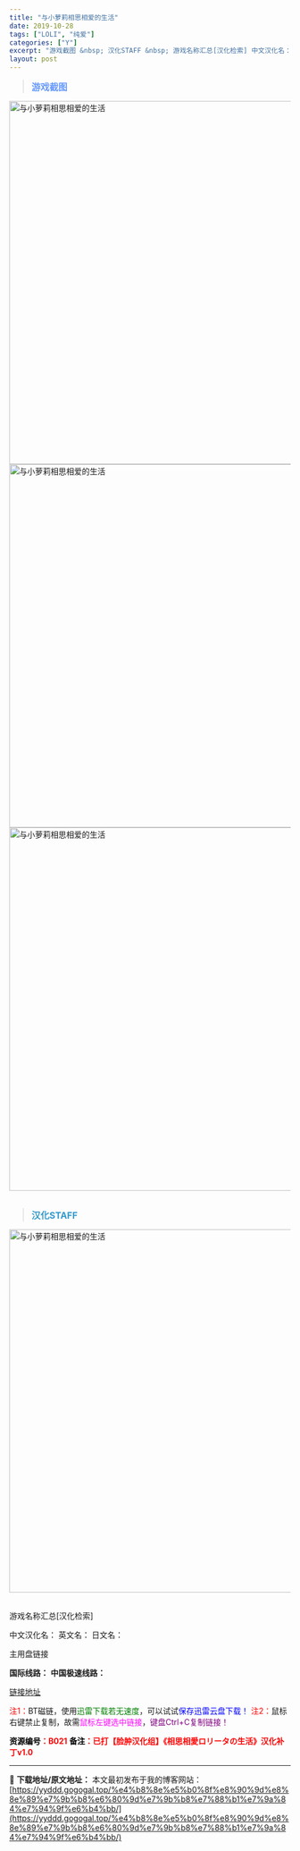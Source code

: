 ```yaml
---
title: "与小萝莉相思相爱的生活"
date: 2019-10-28
tags: ["LOLI", "纯爱"]
categories: ["Y"]
excerpt: "游戏截图 &nbsp; 汉化STAFF &nbsp; 游戏名称汇总[汉化检索] 中文汉化名： 英文名： 日文名： 主用盘链接 国际线路： 中国极速线路： 链接地址 注1：BT磁链，使用迅雷下载若无速度，可以试试保存迅雷云盘下载！ 注2：鼠标右键禁止复制，故需鼠标左键选中链接，键盘Ctrl+C复制链接&hellip;"
layout: post
---
```


<div>
<blockquote><b><span style="font-size: 12pt; color: #6699ff;">游戏截图</span></b></blockquote>
<div><img title="点击放大" src="https://yyddd.gogogal.top/wp-content/uploads/2025/04/20250430_681204850184e.webp" alt="与小萝莉相思相爱的生活" width="650" /></div>
<div><img title="点击放大" src="https://yyddd.gogogal.top/wp-content/uploads/2025/04/20250430_68120487b9da4.webp" alt="与小萝莉相思相爱的生活" width="650" /></div>
<div><img title="点击放大" src="https://yyddd.gogogal.top/wp-content/uploads/2025/04/20250430_6812048909345.webp" alt="与小萝莉相思相爱的生活" width="650" /></div>
&nbsp;
<blockquote><b><span style="font-size: 12pt; color: #3399cc;">汉化STAFF</span></b></blockquote>
<div><img title="点击放大" src="https://yyddd.gogogal.top/wp-content/uploads/2025/04/20250430_6812048bc08d9.webp" alt="与小萝莉相思相爱的生活" width="650" /></div>
&nbsp;

游戏名称汇总[汉化检索]

中文汉化名：
英文名：
日文名：
</div>
<div class="panel panel-primary">
<div class="panel-heading">主用盘链接</div>
<div class="panel-body">

<b>国际线路：</b>
<b>中国极速线路：</b>

<!--wechatfans start-->

<a href="https://pan.xunlei.com/s/VOSYRP5U9XsyomC6FTO5r4ETA1?pwd=7cy9#">链接地址</a>

<!--wechatfans end-->
<span style="color: #ff0000;">注1：</span>BT磁链，使用<span style="color: #008000;">迅雷下载若无速度</span>，可以试试<span style="color: #0000ff;">保存迅雷云盘下载！</span>
<span style="color: #ff0000;">注2：</span>鼠标右键禁止复制，故需<span style="color: #ff00ff;">鼠标左键选中链接</span>，<span style="color: #800080;">键盘Ctrl+C复制链接！</span>

</div>
<div class="panel-footer"><span style="color: #ff0000;"><b><span style="color: #000000;">资源编号</span>：B021</b></span>
<span style="color: #ff0000;"><b><span style="color: #000000;">备注</span>：已打【脸肿汉化组】《相思相愛ロリータの生活》汉化补丁v1.0</b></span></div>
</div>

---
📖 **下载地址/原文地址：** 本文最初发布于我的博客网站：[https://yyddd.gogogal.top/%e4%b8%8e%e5%b0%8f%e8%90%9d%e8%8e%89%e7%9b%b8%e6%80%9d%e7%9b%b8%e7%88%b1%e7%9a%84%e7%94%9f%e6%b4%bb/](https://yyddd.gogogal.top/%e4%b8%8e%e5%b0%8f%e8%90%9d%e8%8e%89%e7%9b%b8%e6%80%9d%e7%9b%b8%e7%88%b1%e7%9a%84%e7%94%9f%e6%b4%bb/)
